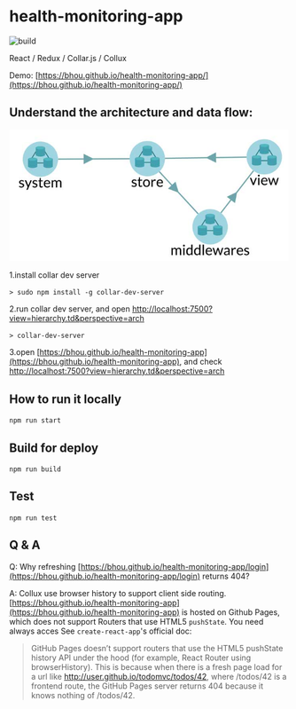# health-monitoring-app

![build](https://travis-ci.org/bhou/health-monitoring-app.svg?branch=master)

React / Redux / Collar.js / Collux

Demo: [https://bhou.github.io/health-monitoring-app/](https://bhou.github.io/health-monitoring-app/)

## Understand the architecture and data flow:

![multiple-routes-app-arch.jpg](./docs/multiple-routes-app-arch.jpg)

1.install collar dev server

```text
> sudo npm install -g collar-dev-server
```

2.run collar dev server, and open [http://localhost:7500?view=hierarchy.td&perspective=arch](http://localhost:7500?view=hierarchy.td&perspective=arch)
```text
> collar-dev-server
```

3.open [https://bhou.github.io/health-monitoring-app](https://bhou.github.io/health-monitoring-app), 
and check [http://localhost:7500?view=hierarchy.td&perspective=arch](http://localhost:7500?view=hierarchy.td&perspective=arch)


## How to run it locally

```text
npm run start
```

## Build for deploy

```text
npm run build
```

## Test

```text
npm run test
```

## Q & A

Q: Why refreshing [https://bhou.github.io/health-monitoring-app/login](https://bhou.github.io/health-monitoring-app/login) returns 404?

A: Collux use browser history to support client side routing. [https://bhou.github.io/health-monitoring-app](https://bhou.github.io/health-monitoring-app) is hosted 
on Github Pages, which does not support Routers that use HTML5 `pushState`. You need always acces  See `create-react-app`'s official doc:

> GitHub Pages doesn’t support routers that use the HTML5 pushState history API under the hood (for example, React Router using browserHistory). This is because when there is a fresh page load for a url like http://user.github.io/todomvc/todos/42, where /todos/42 is a frontend route, the GitHub Pages server returns 404 because it knows nothing of /todos/42. 


